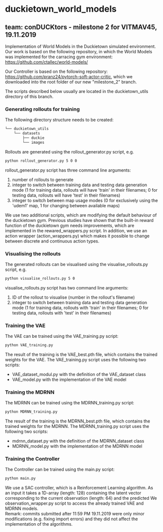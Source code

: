 # duckietown_world_models
## team: conDUCKtors - milestone 2 for VITMAV45, 19.11.2019

Implementation of World Models in the Duckietown simulated environment. Our work is based on the following repository, in which the World Models was implemented for the carracing gym environment:
https://github.com/ctallec/world-models/

Our Controller is based on the following repository: https://github.com/pranz24/pytorch-soft-actor-critic, which we downloaded into the root folder of our new "milestone_2" branch.

The scripts described below usually are located in the duckietown_utils directory of this branch.

### Generating rollouts for training
The following directory structure needs to be created:
```bash
└── duckietown_utils
    └── datasets
        ├── duckie
        └── images
```
Rollouts are generated using the rollout_generator.py script, e.g.
```bash
python rollout_generator.py 5 0 0
```
rollout_generator.py script has three command line arguments:
1. number of rollouts to generate
2. integer to switch between training data and testing data generation mode (1 for training data, rollouts will have 'train' in their filenames; 0 for testing data, rollouts will have 'test' in their filenames)
3. integer to switch between map usage modes (0 for exclusively using the 'udem1' map, 1 for changing between available maps)

We use two additional scripts, which are modifying the default behaviour of the duckietown gym. Previous studies have shown that the built-in reward function of the duckietown gym needs improvements, which are implemented in the rewared_wrappers.py script. In addition, we use an action wrapper (action_wrappers.py) which makes it possible to change between discrete and continuous action types.

### Visualising the rollouts
The generated rollouts can be visualised using the visualise_rollouts.py script, e.g.
```bash
python visualise_rollouts.py 5 0
```
visualise_rollouts.py script has two command line arguments:
1. ID of the rollout to visualise (number in the rollout's filename)
2. integer to switch between training data and testing data generation mode (1 for training data, rollouts with 'train' in their filenames; 0 for testing data, rollouts with 'test' in their filenames)


### Training the VAE
The VAE can be trained using the VAE_training.py script:
```bash
python VAE_training.py
```
The result of the training is the VAE_best.pth file, which contains the trained weights for the VAE.
The VAE_training.py script uses the following two scripts:
- VAE_dataset_modul.py with the definition of the VAE_dataset class 
- VAE_model.py with the implementation of the VAE model

### Training the MDRNN
The MDRNN can be trained using the MDRNN_training.py script:
```bash
python MDRNN_training.py
```
The result of the training is the MDRNN_best.pth file, which contains the trained weights for the MDRNN.
The MDRNN_training.py script uses the following two scripts:
- mdrnn_dataset.py with the definition of the MDRNN_dataset class 
- MDRNN_model.py with the implementation of the MDRNN model


### Training the Controller


The Controller can be trained using the main.py script:
```bash
python main.py
```
We use a SAC controller, which is a Reinforcement Learning algorithm. As an input it takes a 1D-array (length: 128) containing the latent vector corresponding to the current observation (length: 64) and the predicted 
We observation_wrapper.py script to access the already trained VAE and MDRNN models.  
Remark: commits submitted after 11:59 PM 19.11.2019 were only minor modifications (e.g. fixing import errors) and they did not affect the implementation of the algorithms.
